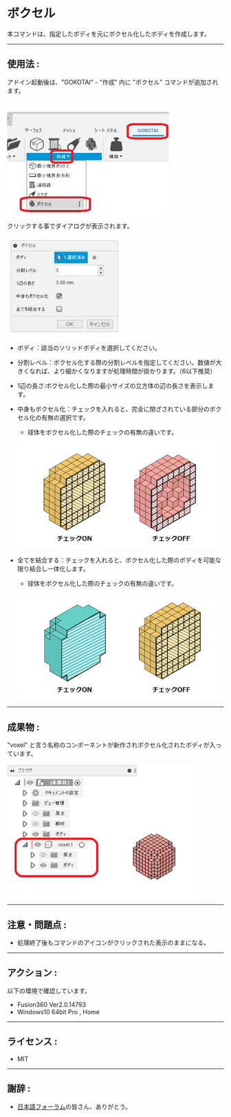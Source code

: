 # **ボクセル**

本コマンドは、指定したボディを元にボクセル化したボディを作成します。

---

## **使用法** :

アドイン起動後は、"GOKOTAI" - "作成" 内に "ボクセル" コマンドが追加されます。

![Alt text](./resources_readme/menu.png)

クリックする事でダイアログが表示されます。

![Alt text](./resources_readme/dialog.png)

- ボディ：該当のソリッドボディを選択してください。
- 分割レベル：ボクセル化する際の分割レベルを指定してください。数値が大きくなれば、より細かくなりますが処理時間が掛かります。（6以下推奨）
- 1辺の長さ:ボクセル化した際の最小サイズの立方体の辺の長さを表示します。
- 中身もボクセル化：チェックを入れると、完全に閉ざされている部分のボクセル化の有無の選択です。
  - 球体をボクセル化した際のチェックの有無の違いです。

  ![Alt text](./resources_readme/inside.png)

- 全てを結合する：チェックを入れると、ボクセル化した際のボディを可能な限り結合し一体化します。
  - 球体をボクセル化した際のチェックの有無の違いです。

  ![Alt text](./resources_readme/combin.png)
---

## **成果物** :

"voxel" と言う名称のコンポーネントが新作されボクセル化されたボディが入っています。

![Alt text](./resources_readme/res.png)

---

## **注意・問題点** :

- 処理終了後もコマンドのアイコンがクリックされた表示のままになる。

---

## **アクション** :

以下の環境で確認しています。

- Fusion360 Ver2.0.14793
- Windows10 64bit Pro , Home

---

## **ライセンス** :

- MIT

---

## 謝辞 :

- [日本語フォーラム](https://forums.autodesk.com/t5/fusion-360-ri-ben-yu/bd-p/707)の皆さん、ありがとう。
